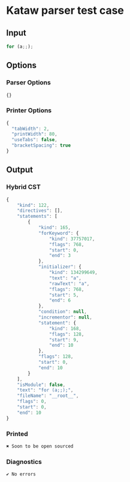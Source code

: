 # Kataw parser test case

## Input

`````js
for (a;;);
`````

## Options

### Parser Options

`````js
{}
`````

### Printer Options

`````js
{
  "tabWidth": 2,
  "printWidth": 80,
  "useTabs": false,
  "bracketSpacing": true
}
`````

## Output

### Hybrid CST

```javascript
{
    "kind": 122,
    "directives": [],
    "statements": [
        {
            "kind": 165,
            "forKeyword": {
                "kind": 37757017,
                "flags": 768,
                "start": 0,
                "end": 3
            },
            "initializer": {
                "kind": 134299649,
                "text": "a",
                "rawText": "a",
                "flags": 768,
                "start": 5,
                "end": 6
            },
            "condition": null,
            "incrementor": null,
            "statement": {
                "kind": 168,
                "flags": 128,
                "start": 9,
                "end": 10
            },
            "flags": 128,
            "start": 0,
            "end": 10
        }
    ],
    "isModule": false,
    "text": "for (a;;);",
    "fileName": "__root__",
    "flags": 0,
    "start": 0,
    "end": 10
}
```

### Printed

```javascript
✖ Soon to be open sourced
```

### Diagnostics

```javascript
✔ No errors
```

